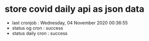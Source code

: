 # store covid daily api as json data

- last cronjob : Wednesday, 04 November 2020 00:36:55
- status og cron : success
- status daily cron : success
      
      